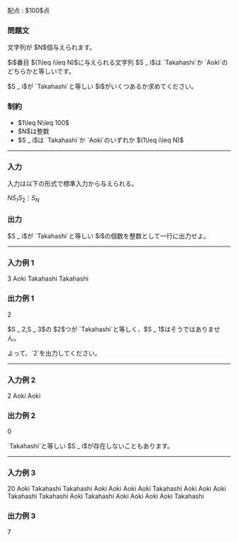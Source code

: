 
<div>

<span>

<span>

<p>
配点 : $100$点
</p>

<div>

<section>

### **問題文**

<p>
文字列が $N$個与えられます。
</p>

<p>
$i$番目 $(1\leq i\leq N)$に与えられる文字列 $S _ i$は `Takahashi`か `Aoki`のどちらかと等しいです。
</p>

<p>
$S _ i$が `Takahashi`と等しい $i$がいくつあるか求めてください。
</p>

</section>

</div>

<div>

<section>

### **制約**

<ul>

<li>
$1\leq N\leq 100$
</li>

<li>
$N$は整数
</li>

<li>
$S _ i$は `Takahashi`か `Aoki`のいずれか $(1\leq i\leq N)$
</li>

</ul>

</section>

</div>

---

<div>

<div>

<section>

### **入力**

<p>
入力は以下の形式で標準入力から与えられる。
</p>

<div>

$N$$S _ 1$$S _ 2$$\vdots$$S _ N$
</div>

</section>

</div>

<div>

<section>

### **出力**

<p>
$S _ i$が `Takahashi`と等しい $i$の個数を整数として一行に出力せよ。
</p>

</section>

</div>

</div>

---

<div>

<section>

### **入力例 1**

<div>

3
Aoki
Takahashi
Takahashi

</div>

</section>

</div>

<div>

<section>

### **出力例 1**

<div>

2

</div>

<p>
$S _ 2,S _ 3$の $2$つが `Takahashi`と等しく、$S _ 1$はそうではありません。
</p>

<p>
よって、`2`を出力してください。
</p>

</section>

</div>

---

<div>

<section>

### **入力例 2**

<div>

2
Aoki
Aoki

</div>

</section>

</div>

<div>

<section>

### **出力例 2**

<div>

0

</div>

<p>
`Takahashi`と等しい $S _ i$が存在しないこともあります。
</p>

</section>

</div>

---

<div>

<section>

### **入力例 3**

<div>

20
Aoki
Takahashi
Takahashi
Aoki
Aoki
Aoki
Aoki
Takahashi
Aoki
Aoki
Aoki
Takahashi
Takahashi
Aoki
Takahashi
Aoki
Aoki
Aoki
Aoki
Takahashi

</div>

</section>

</div>

<div>

<section>

### **出力例 3**

<div>

7

</div>

</section>

</div>

</span>

</span>

</div>
